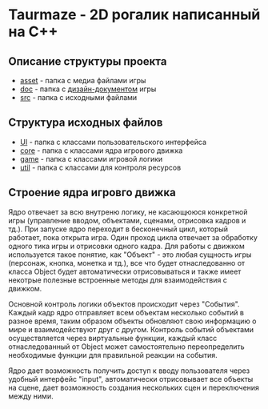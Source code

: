 # Taurmaze - 2D рогалик написанный на С++

## Описание структуры проекта
* [asset](https://github.com/DarkSoulEater/Taurmaze/tree/master/assets) - папка с медиа файлами игры 
* [doc](https://github.com/DarkSoulEater/Taurmaze/tree/master/doc) - папка с [дизайн-документом](https://github.com/DarkSoulEater/Taurmaze/blob/master/doc/game_design_document.pdf) игры
* [src](https://github.com/DarkSoulEater/Taurmaze/tree/master/src) - папка с исходными файлами

## Структура исходных файлов
* [UI](https://github.com/DarkSoulEater/Taurmaze/tree/master/src/UI) - папка с классами пользовательского интерфейса
* [core](https://github.com/DarkSoulEater/Taurmaze/tree/master/src/core) - папка с классами ядра игрового движка
* [game](https://github.com/DarkSoulEater/Taurmaze/tree/master/src/game) - папка с классами игровой логики
* [util](https://github.com/DarkSoulEater/Taurmaze/tree/master/src/util) - папка с классами для контроля ресурсов

## Строение ядра игровго движка
  Ядро отвечает за всю внутреню логику, не касающююся конкретной игры (управление вводом, объектами, сценами, отрисовка кадров и тд.). При запуске ядро переходит в бесконечный цикл, который работает, пока открыта игра. Один проход цикла отвечает за обработку одного тика игры и отрисовки одного кадра. Для работы с движком используется такое понятие, как "Объект" - это любая сущность игры (персонаж, кнопка, монетка и тд.), все что будет отнаследованно от класса Object будет автоматически отрисовываться и также имеет некотрые полезные встроенные методы для взаимодействия с движком.
  
  Основной контроль логики объектов происходит через "События". Каждый кадр ядро отправляет всем объектам несколько событий в разное время, таким образом объекты обновляют свою информацию о мире и взаимодействуют друг с другом. Контроль событий объектами осуществляется через виртуальные функции, каждый класс отнаследованный от Object может самостоятельно переопределить необходимые функции для правильной реакции на события.
  
  Ядро дает возможность получить доступ к вводу пользователя через удобный интерфейс "input", автоматически отрисовывает все объекты на сцене, дает возможность создания нескольких сцен и переключения между ними.
